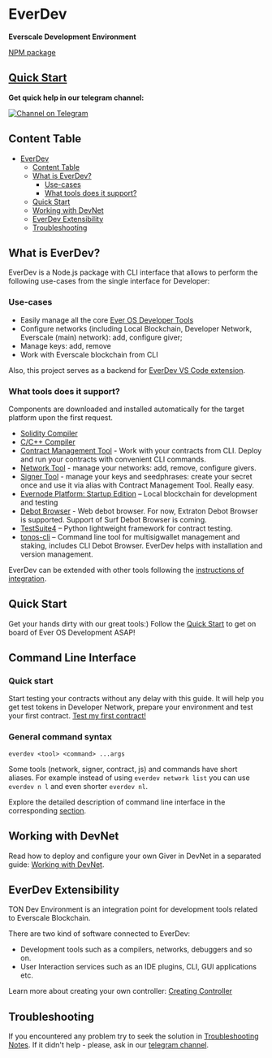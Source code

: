 # EverDev

**Everscale Development Environment**

[NPM package](https://www.npmjs.com/package/everdev)

## [Quick Start](docs/guides/quick-start.md)

**Get quick help in our telegram channel:**

[![Channel on Telegram](https://img.shields.io/badge/chat-on%20telegram-9cf.svg)](https://t.me/ever\_sdk)

## Content Table

* [EverDev](./#everdev)
  * [Content Table](./#content-table)
  * [What is EverDev?](./#what-is-everdev)
    * [Use-cases](./#use-cases)
    * [What tools does it support?](./#what-tools-does-it-support)
  * [Quick Start](./#quick-start)
  * [Working with DevNet](./#working-with-devnet)
  * [EverDev Extensibility](./#everdev-extensibility)
  * [Troubleshooting](./#troubleshooting)

## What is EverDev?

EverDev is a Node.js package with CLI interface that allows to perform the following use-cases from the single interface for Developer:

### Use-cases

* Easily manage all the core [Ever OS Developer Tools](https://everos.dev)
* Configure networks (including Local Blockchain, Developer Network, Everscale (main) network): add, configure giver;
* Manage keys: add, remove
* Work with Everscale blockchain from CLI

Also, this project serves as a backend for [EverDev VS Code extension](https://github.com/tonlabs/everdev-vscode).

### What tools does it support?

Components are downloaded and installed automatically for the target platform upon the first request.

* [Solidity Compiler](docs/command-line-interface/solidity.md)
* [C/C++ Compiler](docs/command-line-interface/c.md)
* [Contract Management Tool](docs/command-line-interface/contract-management.md) - Work with your contracts from CLI. Deploy and run your contracts with convenient CLI commands.
* [Network Tool](docs/command-line-interface/network-tool.md) - manage your networks: add, remove, configure givers.
* [Signer Tool](docs/command-line-interface/signer-tool.md) - manage your keys and seedphrases: create your secret once and use it via alias with Contract Management Tool. Really easy.
* [Evernode Platform: Startup Edition](docs/command-line-interface/evernode-platform-startup-edition-se.md) – Local blockchain for development and testing
* [Debot Browser](docs/command-line-interface/debrowser.md) - Web debot browser. For now, Extraton Debot Browser is supported. Support of Surf Debot Browser is coming.
* [TestSuite4](docs/command-line-interface/testsuite4.md) – Python lightweight framework for contract testing.
* [tonos-cli](https://github.com/tonlabs/tonos-cli) – Command line tool for multisigwallet management and staking, includes CLI Debot Browser. EverDev helps with installation and version management.

EverDev can be extended with other tools following the [instructions of integration](./#everdev-extensibility).

## Quick Start

Get your hands dirty with our great tools:) Follow the [Quick Start](docs/guides/quick-start.md) to get on board of Ever OS Development ASAP!

## Command Line Interface

### Quick start

Start testing your contracts without any delay with this guide. It will help you get test tokens in Developer Network, prepare your environment and test your first contract. [Test my first contract!](docs/guides/work-with-contracts.md)

### General command syntax

```shell
everdev <tool> <command> ...args
```

Some tools (network, signer, contract, js) and commands have short aliases. For example instead of using `everdev network list` you can use `everdev n l` and even shorter `everdev nl`.

Explore the detailed description of command line interface in the corresponding [section](docs/command-line-interface/).

## Working with DevNet

Read how to deploy and configure your own Giver in DevNet in a separated guide: [Working with DevNet](docs/guides/work-with-devnet.md).

## EverDev Extensibility

TON Dev Environment is an integration point for development tools related to Everscale Blockchain.

There are two kind of software connected to EverDev:

* Development tools such as a compilers, networks, debuggers and so on.
* User Interaction services such as an IDE plugins, CLI, GUI applications etc.

Learn more about creating your own controller: [Creating Controller](docs/guides/creating-controller.md)

## Troubleshooting

If you encountered any problem try to seek the solution in [Troubleshooting Notes](docs/troubleshooting.md). If it didn't help - please, ask in our [telegram channel](https://t.me/ton\_sdk).
